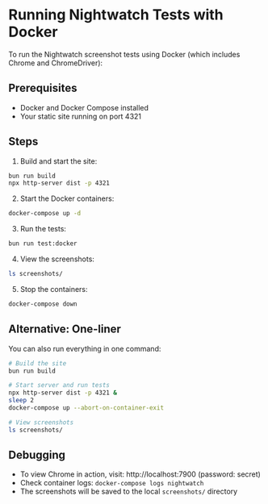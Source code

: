 # Running Nightwatch Tests with Docker

To run the Nightwatch screenshot tests using Docker (which includes Chrome and ChromeDriver):

## Prerequisites
- Docker and Docker Compose installed
- Your static site running on port 4321

## Steps

1. Build and start the site:
```bash
bun run build
npx http-server dist -p 4321
```

2. Start the Docker containers:
```bash
docker-compose up -d
```

3. Run the tests:
```bash
bun run test:docker
```

4. View the screenshots:
```bash
ls screenshots/
```

5. Stop the containers:
```bash
docker-compose down
```

## Alternative: One-liner
You can also run everything in one command:

```bash
# Build the site
bun run build

# Start server and run tests
npx http-server dist -p 4321 &
sleep 2
docker-compose up --abort-on-container-exit

# View screenshots
ls screenshots/
```

## Debugging
- To view Chrome in action, visit: http://localhost:7900 (password: secret)
- Check container logs: `docker-compose logs nightwatch`
- The screenshots will be saved to the local `screenshots/` directory